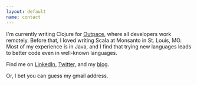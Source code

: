 ```yaml
---
layout: default
name: contact
---
```

I'm currently writing Clojure for [Outpace](http://outpace.com/), where all developers
work remotely. Before that, I loved writing Scala at Monsanto in St. Louis, MO. Most of my experience is in Java, and I find that trying new languages leads to better code even in well-known languages.

Find me on [LinkedIn](http://www.linkedin.com/profile/view?id=1359958), [Twitter](http://twitter.com/jessitron), and my [blog](http://blog.jessitron.com).

Or, I bet you can guess my gmail address.
